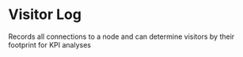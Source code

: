 # Visitor Log 

Records all connections to a node and can determine visitors by their footprint for KPI analyses
